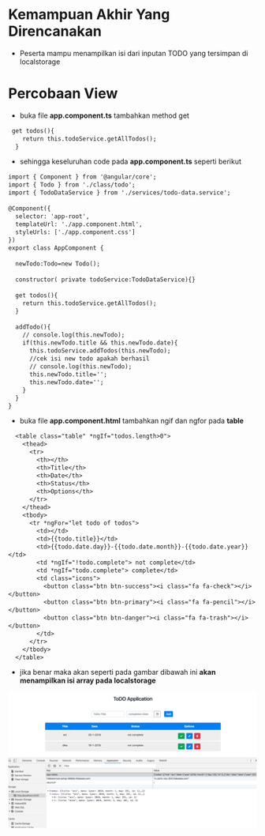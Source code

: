 # Kemampuan Akhir Yang Direncanakan

- Peserta mampu menampilkan isi dari inputan TODO yang tersimpan di localstorage

# Percobaan View

- buka file **app.component.ts** tambahkan method get

```
 get todos(){
    return this.todoService.getAllTodos();
  }
```

- sehingga keseluruhan code pada **app.component.ts** seperti berikut

```
import { Component } from '@angular/core';
import { Todo } from './class/todo';
import { TodoDataService } from './services/todo-data.service';

@Component({
  selector: 'app-root',
  templateUrl: './app.component.html',
  styleUrls: ['./app.component.css']
})
export class AppComponent {

  newTodo:Todo=new Todo();

  constructor( private todoService:TodoDataService){}

  get todos(){
    return this.todoService.getAllTodos();
  }

  addTodo(){
    // console.log(this.newTodo);
    if(this.newTodo.title && this.newTodo.date){
      this.todoService.addTodos(this.newTodo);
      //cek isi new todo apakah berhasil
      // console.log(this.newTodo);
      this.newTodo.title='';
      this.newTodo.date='';
    }
  }
}
```

- buka file **app.component.html** tambahkan ngif dan ngfor pada **table** 

```
  <table class="table" *ngIf="todos.length>0">
    <thead>
      <tr>
        <th></th>
        <th>Title</th>
        <th>Date</th>
        <th>Status</th>
        <th>Options</th>
      </tr>
    </thead>
    <tbody>
      <tr *ngFor="let todo of todos">
        <td></td>
        <td>{{todo.title}}</td>
        <td>{{todo.date.day}}-{{todo.date.month}}-{{todo.date.year}}</td>
        <td *ngIf="!todo.complete"> not complete</td>
        <td *ngIf="todo.complete"> complete</td>
        <td class="icons">
          <button class="btn btn-success"><i class="fa fa-check"></i></button>
          <button class="btn btn-primary"><i class="fa fa-pencil"></i></button>
          <button class="btn btn-danger"><i class="fa fa-trash"></i></button>
        </td>
      </tr>
    </tbody>
  </table>
```

- jika benar maka akan seperti pada gambar dibawah ini **akan menampilkan isi array pada localstorage**

![](image/chapter1/img13.png)
